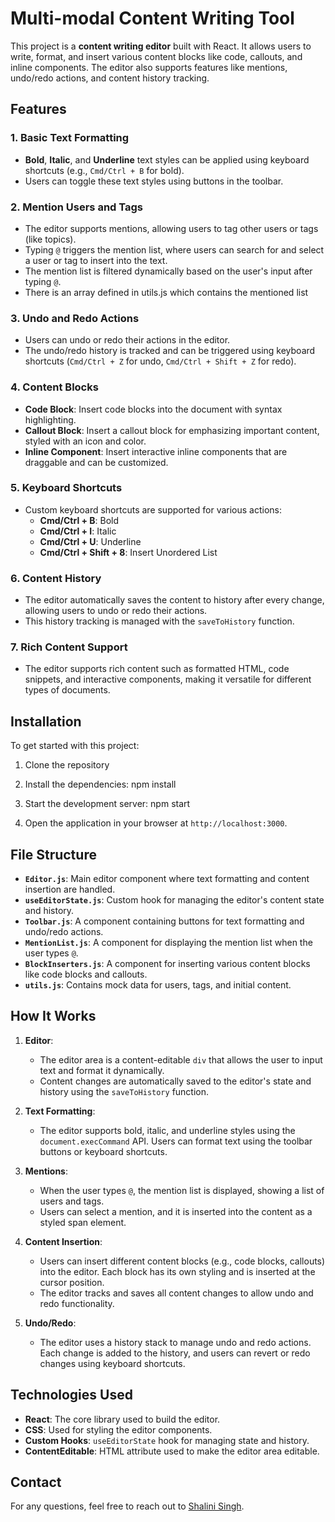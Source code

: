 # Multi-modal Content Writing Tool

This project is a **content writing editor** built with React. It allows users to write, format, and insert various content blocks like code, callouts, and inline components. The editor also supports features like mentions, undo/redo actions, and content history tracking.

## Features

### 1. **Basic Text Formatting**
- **Bold**, **Italic**, and **Underline** text styles can be applied using keyboard shortcuts (e.g., `Cmd/Ctrl + B` for bold).
- Users can toggle these text styles using buttons in the toolbar.

### 2. **Mention Users and Tags**
- The editor supports mentions, allowing users to tag other users or tags (like topics).
- Typing `@` triggers the mention list, where users can search for and select a user or tag to insert into the text.
- The mention list is filtered dynamically based on the user's input after typing `@`.
- There is an array defined in utils.js which contains the mentioned list

### 3. **Undo and Redo Actions**
- Users can undo or redo their actions in the editor.
- The undo/redo history is tracked and can be triggered using keyboard shortcuts (`Cmd/Ctrl + Z` for undo, `Cmd/Ctrl + Shift + Z` for redo).

### 4. **Content Blocks**
- **Code Block**: Insert code blocks into the document with syntax highlighting.
- **Callout Block**: Insert a callout block for emphasizing important content, styled with an icon and color.
- **Inline Component**: Insert interactive inline components that are draggable and can be customized.

### 5. **Keyboard Shortcuts**
- Custom keyboard shortcuts are supported for various actions:
  - **Cmd/Ctrl + B**: Bold
  - **Cmd/Ctrl + I**: Italic
  - **Cmd/Ctrl + U**: Underline
  - **Cmd/Ctrl + Shift + 8**: Insert Unordered List

### 6. **Content History**
- The editor automatically saves the content to history after every change, allowing users to undo or redo their actions.
- This history tracking is managed with the `saveToHistory` function.

### 7. **Rich Content Support**
- The editor supports rich content such as formatted HTML, code snippets, and interactive components, making it versatile for different types of documents.

## Installation

To get started with this project:

1. Clone the repository

2. Install the dependencies:
    npm install

3. Start the development server:
    npm start

4. Open the application in your browser at `http://localhost:3000`.

## File Structure

- **`Editor.js`**: Main editor component where text formatting and content insertion are handled.
- **`useEditorState.js`**: Custom hook for managing the editor's content state and history.
- **`Toolbar.js`**: A component containing buttons for text formatting and undo/redo actions.
- **`MentionList.js`**: A component for displaying the mention list when the user types `@`.
- **`BlockInserters.js`**: A component for inserting various content blocks like code blocks and callouts.
- **`utils.js`**: Contains mock data for users, tags, and initial content.

## How It Works

1. **Editor**:
   - The editor area is a content-editable `div` that allows the user to input text and format it dynamically.
   - Content changes are automatically saved to the editor's state and history using the `saveToHistory` function.

2. **Text Formatting**:
   - The editor supports bold, italic, and underline styles using the `document.execCommand` API. Users can format text using the toolbar buttons or keyboard shortcuts.

3. **Mentions**:
   - When the user types `@`, the mention list is displayed, showing a list of users and tags.
   - Users can select a mention, and it is inserted into the content as a styled span element.

4. **Content Insertion**:
   - Users can insert different content blocks (e.g., code blocks, callouts) into the editor. Each block has its own styling and is inserted at the cursor position.
   - The editor tracks and saves all content changes to allow undo and redo functionality.

5. **Undo/Redo**:
   - The editor uses a history stack to manage undo and redo actions. Each change is added to the history, and users can revert or redo changes using keyboard shortcuts.

## Technologies Used

- **React**: The core library used to build the editor.
- **CSS**: Used for styling the editor components.
- **Custom Hooks**: `useEditorState` hook for managing state and history.
- **ContentEditable**: HTML attribute used to make the editor area editable.

## Contact

For any questions, feel free to reach out to [Shalini Singh](mailto:singh832shalini@gmail.com).

